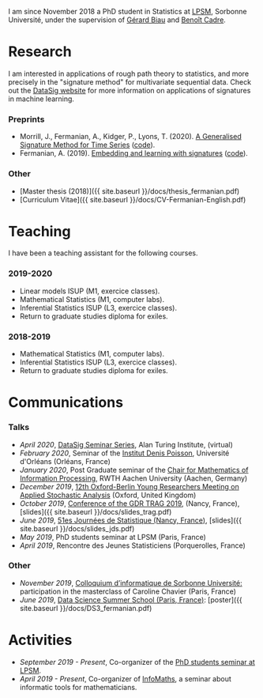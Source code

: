 
I am since November 2018 a PhD student in Statistics at [LPSM](http://www.lpsm.paris/), Sorbonne Université, under the supervision of [Gérard Biau](http://www.lsta.upmc.fr/biau.html) and [Benoît Cadre](https://w3.ens-rennes.fr/math/people/benoit.cadre/).

# Research 

I am interested in applications of rough path theory to statistics, and more precisely in the "signature method" for multivariate sequential data. Check out the [DataSig website](https://datasig.ac.uk/test) for more information on applications of signatures in machine learning.

### Preprints

* Morrill, J., Fermanian, A., Kidger, P., Lyons, T. (2020). [A Generalised Signature Method for Time Series](https://arxiv.org/abs/2006.00873) ([code](https://github.com/jambo6/generalised-signature-method)).
* Fermanian, A. (2019). [Embedding and learning with signatures](https://arxiv.org/abs/1911.13211) ([code](https://github.com/afermanian/embedding_with_signatures)).

### Other

* [Master thesis (2018)]({{ site.baseurl }}/docs/thesis_fermanian.pdf)
* [Curriculum Vitae]({{ site.baseurl }}/docs/CV-Fermanian-English.pdf)

# Teaching

I have been a teaching assistant for the following courses.

### 2019-2020
* Linear models ISUP (M1, exercice classes).
* Mathematical Statistics (M1, computer labs).
* Inferential Statistics ISUP (L3, exercice classes).
* Return to graduate studies diploma for exiles.

### 2018-2019

* Mathematical Statistics (M1, computer labs).
* Inferential Statistics ISUP (L3, exercice classes).
* Return to graduate studies diploma for exiles.

# Communications

### Talks

* *April 2020*, [DataSig Seminar Series](https://datasig.ac.uk/event/adeline-fermanian-discussing-xyz), Alan Turing Institute, (virtual)
* *February 2020*, Seminar of the [Institut Denis Poisson](https://www.idpoisson.fr), Université d'Orléans (Orléans, France)
* *January 2020*, Post Graduate seminar of the [Chair for Mathematics of Information Processing](https://www.mathc.rwth-aachen.de/en/home/home/), RWTH Aachen University (Aachen, Germany)
* *December 2019*, [12th Oxford-Berlin Young Researchers Meeting on Applied Stochastic Analysis](https://www.maths.ox.ac.uk/events/conferences/12th-oxford-berlin-conference) (Oxford, United Kingdom)
* *October 2019*, [Conference of the GDR TRAG 2019](https://trag2019.event.univ-lorraine.fr/), (Nancy, France), [slides]({{ site.baseurl }}/docs/slides_trag.pdf)
* *June 2019*, [51es Journées de Statistique (Nancy, France)](http://jds2019.sfds.asso.fr/), [slides]({{ site.baseurl }}/docs/slides_jds.pdf)
* *May 2019*, PhD students seminar at LPSM (Paris, France)
* *April 2019*, Rencontre des Jeunes Statisticiens (Porquerolles, France)

### Other

* *November 2019*, [Colloquium d’informatique de Sorbonne Université:](https://www.lip6.fr/colloquium/?guest=Chavier) participation in the masterclass of Caroline Chavier (Paris, France)
* *June 2019*, [Data Science Summer School (Paris, France)](https://www.ds3-datascience-polytechnique.fr/): [poster]({{ site.baseurl }}/docs/DS3_fermanian.pdf)

# Activities

* *September 2019 - Present*, Co-organizer of the [PhD students seminar at LPSM](http://www.lpsm.paris/agenda/seminaires-gdt/gtt/).
* *April 2019 - Present*, Co-organizer of [InfoMaths](http://infomath.pages.math.cnrs.fr/), a seminar about informatic tools for mathematicians.




